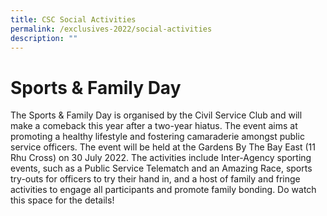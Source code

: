 ```yaml
---
title: CSC Social Activities
permalink: /exclusives-2022/social-activities
description: ""
---
```

# Sports & Family Day

The Sports & Family Day is organised by the Civil Service Club and will make a comeback this year after a two-year hiatus. The event aims at promoting a healthy lifestyle and fostering camaraderie amongst public service officers. The event will be held at the Gardens By The Bay East (11 Rhu Cross) on 30 July 2022. The activities include Inter-Agency sporting events, such as a Public Service Telematch and an Amazing Race, sports try-outs for officers to try their hand in, and a host of family and fringe activities to engage all participants and promote family bonding. Do watch this space for the details!